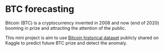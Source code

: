 # BTC forecasting
Bitcoin (BTC) is a cryptocurrency invented in 2008 and now (end of 2020) booming in prize and attracting the attention of the public.

This mini project is aim to use [Bitcoin historical dataset](https://www.kaggle.com/mczielinski/bitcoin-historical-data) publicly shared on Kaggle to predict future BTC prize and detect the anomaly.